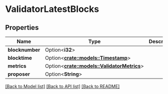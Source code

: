 # ValidatorLatestBlocks

## Properties

Name | Type | Description | Notes
------------ | ------------- | ------------- | -------------
**blocknumber** | Option<**i32**> |  | [optional]
**blocktime** | Option<[**crate::models::Timestamp**](Timestamp.md)> |  | [optional]
**metrics** | Option<[**crate::models::ValidatorMetrics**](Validator_metrics.md)> |  | [optional]
**proposer** | Option<**String**> |  | [optional]

[[Back to Model list]](../solanabeach_api.wiki/Home.md#documentation-for-models) [[Back to API list]](../solanabeach_api.wiki/Home.md#documentation-for-api-endpoints) [[Back to README]](../solanabeach_api.wiki/Home.md)


